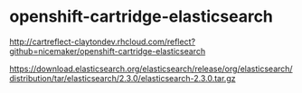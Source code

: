 # openshift-cartridge-elasticsearch

http://cartreflect-claytondev.rhcloud.com/reflect?github=nicemaker/openshift-cartridge-elasticsearch

https://download.elasticsearch.org/elasticsearch/release/org/elasticsearch/distribution/tar/elasticsearch/2.3.0/elasticsearch-2.3.0.tar.gz
